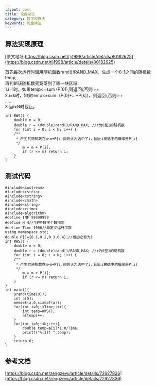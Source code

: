 ```yaml
---
layout: post
title: 轮盘赌法
category: 数学和算法
keywords: 轮盘赌法
---
```


## 算法实现原理
[原文地址:https://blog.csdn.net/tjj1998/article/details/80182625](https://blog.csdn.net/tjj1998/article/details/80182625)

首先每次运行时调用随机函数[rand](https://www.baidu.com/s?wd=rand&tn=24004469_oem_dg&rsv_dl=gh_pl_sl_csd)()/RAND_MAX，生成一个0-1之间的随机数temp;   
再判断该随机数究竟落到了哪一块区域:   
1.i=1时，如果temp<=sum (P[0]),则返回i,否则i++   
2.i=k时，如果temp<=sum（P[0]+…+P[k]），则返回i,否则i++   
……   
3.当i=N时截止。

```
int RWS() {
    double m = 0;
    double r = (double)rand()/RAND_MAX; //r为0至1的随机数
    for (int i = 0; i < N; i++) {
    /**
     * 产生的随机数在m~m+P[i]间则认为选中了i，因此i被选中的概率是P[i]
     */
        m = m + P[i];
        if (r <= m) return i;
    }
}
```


## 测试代码

```
#include<iostream>
#include<cstdio>
#include<cstring>
#include<cmath>
#include<string>
#include<ctime>
#include<algorithm>
#define INF 99999999
#define N 4//与P中数字个数相同 
#define Time 1000//自定义运行次数 
using namespace std;
double P[]={0.1,0.2,0.3,0.4};//相加之和为1 
int RWS() {
    double m = 0;
    double r = (double)rand()/RAND_MAX; //r为0至1的随机数
    for (int i = 0; i < N; i++) {
    /**
     * 产生的随机数在m~m+P[i]间则认为选中了i，因此i被选中的概率是P[i]
     */
        m = m + P[i];
        if (r <= m) return i;
    }
}
int main(){
    srand(time(0));
    int a[5];
    memset(a,0,sizeof(a));
    for(int i=0;i<Time;i++){
        int temp=RWS();
        a[temp]++;
    } 
    for(int i=0;i<N;i++){
        double temp=a[i]*1.0/Time;
        printf("%.3lf ",temp);
    } 
    return 0;
}
```

## 参考文档
[https://blog.csdn.net/zengzeyu/article/details/72627836](https://blog.csdn.net/zengzeyu/article/details/72627836)